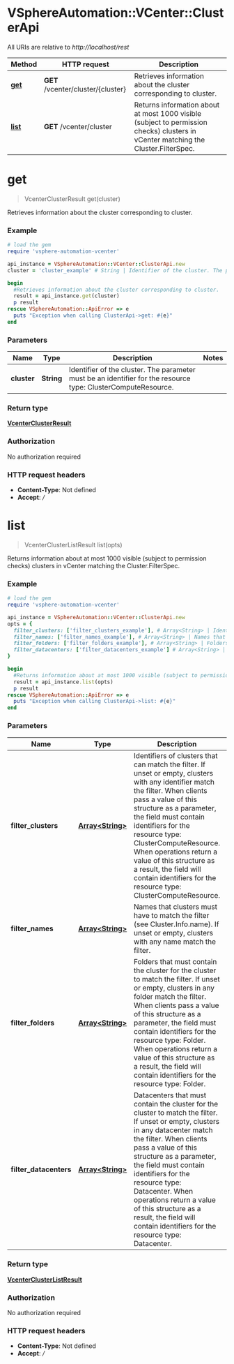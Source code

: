 # VSphereAutomation::VCenter::ClusterApi

All URIs are relative to *http://localhost/rest*

Method | HTTP request | Description
------------- | ------------- | -------------
[**get**](ClusterApi.md#get) | **GET** /vcenter/cluster/{cluster} | Retrieves information about the cluster corresponding to cluster.
[**list**](ClusterApi.md#list) | **GET** /vcenter/cluster | Returns information about at most 1000 visible (subject to permission checks) clusters in vCenter matching the Cluster.FilterSpec.


# **get**
> VcenterClusterResult get(cluster)

Retrieves information about the cluster corresponding to cluster.

### Example
```ruby
# load the gem
require 'vsphere-automation-vcenter'

api_instance = VSphereAutomation::VCenter::ClusterApi.new
cluster = 'cluster_example' # String | Identifier of the cluster. The parameter must be an identifier for the resource type: ClusterComputeResource.

begin
  #Retrieves information about the cluster corresponding to cluster.
  result = api_instance.get(cluster)
  p result
rescue VSphereAutomation::ApiError => e
  puts "Exception when calling ClusterApi->get: #{e}"
end
```

### Parameters

Name | Type | Description  | Notes
------------- | ------------- | ------------- | -------------
 **cluster** | **String**| Identifier of the cluster. The parameter must be an identifier for the resource type: ClusterComputeResource. | 

### Return type

[**VcenterClusterResult**](VcenterClusterResult.md)

### Authorization

No authorization required

### HTTP request headers

 - **Content-Type**: Not defined
 - **Accept**: */*



# **list**
> VcenterClusterListResult list(opts)

Returns information about at most 1000 visible (subject to permission checks) clusters in vCenter matching the Cluster.FilterSpec.

### Example
```ruby
# load the gem
require 'vsphere-automation-vcenter'

api_instance = VSphereAutomation::VCenter::ClusterApi.new
opts = {
  filter_clusters: ['filter_clusters_example'], # Array<String> | Identifiers of clusters that can match the filter. If unset or empty, clusters with any identifier match the filter. When clients pass a value of this structure as a parameter, the field must contain identifiers for the resource type: ClusterComputeResource. When operations return a value of this structure as a result, the field will contain identifiers for the resource type: ClusterComputeResource.
  filter_names: ['filter_names_example'], # Array<String> | Names that clusters must have to match the filter (see Cluster.Info.name). If unset or empty, clusters with any name match the filter.
  filter_folders: ['filter_folders_example'], # Array<String> | Folders that must contain the cluster for the cluster to match the filter. If unset or empty, clusters in any folder match the filter. When clients pass a value of this structure as a parameter, the field must contain identifiers for the resource type: Folder. When operations return a value of this structure as a result, the field will contain identifiers for the resource type: Folder.
  filter_datacenters: ['filter_datacenters_example'] # Array<String> | Datacenters that must contain the cluster for the cluster to match the filter. If unset or empty, clusters in any datacenter match the filter. When clients pass a value of this structure as a parameter, the field must contain identifiers for the resource type: Datacenter. When operations return a value of this structure as a result, the field will contain identifiers for the resource type: Datacenter.
}

begin
  #Returns information about at most 1000 visible (subject to permission checks) clusters in vCenter matching the Cluster.FilterSpec.
  result = api_instance.list(opts)
  p result
rescue VSphereAutomation::ApiError => e
  puts "Exception when calling ClusterApi->list: #{e}"
end
```

### Parameters

Name | Type | Description  | Notes
------------- | ------------- | ------------- | -------------
 **filter_clusters** | [**Array&lt;String&gt;**](String.md)| Identifiers of clusters that can match the filter. If unset or empty, clusters with any identifier match the filter. When clients pass a value of this structure as a parameter, the field must contain identifiers for the resource type: ClusterComputeResource. When operations return a value of this structure as a result, the field will contain identifiers for the resource type: ClusterComputeResource. | [optional] 
 **filter_names** | [**Array&lt;String&gt;**](String.md)| Names that clusters must have to match the filter (see Cluster.Info.name). If unset or empty, clusters with any name match the filter. | [optional] 
 **filter_folders** | [**Array&lt;String&gt;**](String.md)| Folders that must contain the cluster for the cluster to match the filter. If unset or empty, clusters in any folder match the filter. When clients pass a value of this structure as a parameter, the field must contain identifiers for the resource type: Folder. When operations return a value of this structure as a result, the field will contain identifiers for the resource type: Folder. | [optional] 
 **filter_datacenters** | [**Array&lt;String&gt;**](String.md)| Datacenters that must contain the cluster for the cluster to match the filter. If unset or empty, clusters in any datacenter match the filter. When clients pass a value of this structure as a parameter, the field must contain identifiers for the resource type: Datacenter. When operations return a value of this structure as a result, the field will contain identifiers for the resource type: Datacenter. | [optional] 

### Return type

[**VcenterClusterListResult**](VcenterClusterListResult.md)

### Authorization

No authorization required

### HTTP request headers

 - **Content-Type**: Not defined
 - **Accept**: */*



